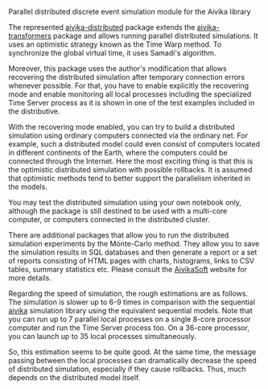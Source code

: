 Parallel distributed discrete event simulation module for the Aivika library

The represented [aivika-distributed](http://hackage.haskell.org/package/aivika-distributed) package extends
the [aivika-transformers](http://hackage.haskell.org/package/aivika-transformers) package and
allows running parallel distributed simulations. It uses an optimistic strategy known as 
the Time Warp method. To synchronize the global virtual time, it uses Samadi's algorithm. 

Moreover, this package uses the author's modification that allows recovering the distributed
simulation after temporary connection errors whenever possible. For that, you have to enable explicitly 
the recovering mode and enable monitoring all local processes including the specialized Time Server process 
as it is shown in one of the test examples included in the distributive.

With the recovering mode enabled, you can try to build a distributed simulation using ordinary computers connected
via the ordinary net. For example, such a distributed model could even consist of computers located in different 
continents of the Earth, where the computers could be connected through the Internet. Here the most exciting thing 
is that this is the optimistic distributed simulation with possible rollbacks. It is assumed that optimistic methods 
tend to better support the parallelism inherited in the models. 

You may test the distributed simulation using your own notebook only, although the package is still destined to be 
used with a multi-core computer, or computers connected in the distributed cluster.

There are additional packages that allow you to run the distributed simulation experiments by 
the Monte-Carlo method. They allow you to save the simulation results in SQL databases and then generate a report 
or a set of reports consisting of HTML pages with charts, histograms, links to CSV tables, summary statistics etc.
Please consult the [AivikaSoft](http://www.aivikasoft.com) website for more details.

Regarding the speed of simulation, the rough estimations are as follows. The simulation is slower up to
6-9 times in comparison with the sequential [aivika](http://hackage.haskell.org/package/aivika) simulation library 
using the equivalent sequential models. Note that you can run up to 7 parallel local processes on a single 
8-core processor computer and run the Time Server process too. On a 36-core processor, you can launch up to 35 local 
processes simultaneously.

So, this estimation seems to be quite good. At the same time, the message passing between the local processes can 
dramatically decrease the speed of distributed simulation, especially if they cause rollbacks. Thus, much depends on 
the distributed model itself.
